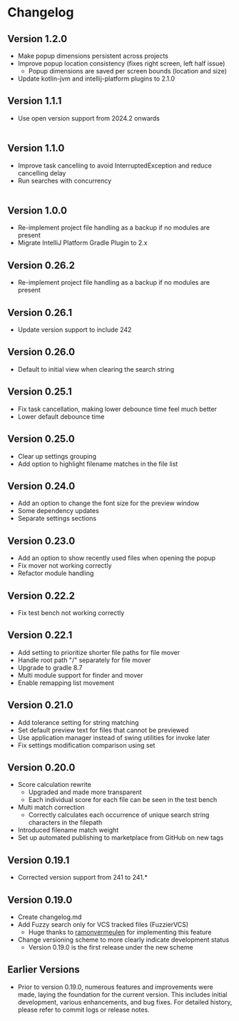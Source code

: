 # Changelog
## Version 1.2.0
- Make popup dimensions persistent across projects
- Improve popup location consistency (fixes right screen, left half issue)
  - Popup dimensions are saved per screen bounds (location and size)
- Update kotlin-jvm and intellij-platform plugins to 2.1.0

## Version 1.1.1
- Use open version support from 2024.2 onwards<br><br>

## Version 1.1.0
- Improve task cancelling to avoid InterruptedException and reduce cancelling delay<br>
- Run searches with concurrency<br><br>

## Version 1.0.0
- Re-implement project file handling as a backup if no modules are present
- Migrate IntelliJ Platform Gradle Plugin to 2.x

## Version 0.26.2
- Re-implement project file handling as a backup if no modules are present

## Version 0.26.1
- Update version support to include 242

## Version 0.26.0
- Default to initial view when clearing the search string

## Version 0.25.1
- Fix task cancellation, making lower debounce time feel much better
- Lower default debounce time

## Version 0.25.0
- Clear up settings grouping
- Add option to highlight filename matches in the file list

## Version 0.24.0
- Add an option to change the font size for the preview window
- Some dependency updates
- Separate settings sections

## Version 0.23.0
- Add an option to show recently used files when opening the popup
- Fix mover not working correctly
- Refactor module handling

## Version 0.22.2
- Fix test bench not working correctly

## Version 0.22.1
- Add setting to prioritize shorter file paths for file mover
- Handle root path "/" separately for file mover
- Upgrade to gradle 8.7
- Multi module support for finder and mover
- Enable remapping list movement
 
## Version 0.21.0
- Add tolerance setting for string matching
- Set default preview text for files that cannot be previewed
- Use application manager instead of swing utilities for invoke later
- Fix settings modification comparison using set

## Version 0.20.0
- Score calculation rewrite
  - Upgraded and made more transparent
  - Each individual score for each file can be seen in the test bench
- Multi match correction
  - Correctly calculates each occurrence of unique search string characters in the filepath
- Introduced filename match weight
- Set up automated publishing to marketplace from GitHub on new tags

## Version 0.19.1
- Corrected version support from 241 to 241.*

## Version 0.19.0
- Create changelog.md
- Add Fuzzy search only for VCS tracked files (FuzzierVCS)
  - Huge thanks to [ramonvermeulen](https://github.com/ramonvermeulen) for implementing this feature
- Change versioning scheme to more clearly indicate development status
  - Version 0.19.0 is the first release under the new scheme

## Earlier Versions
- Prior to version 0.19.0, numerous features and improvements were made, laying the foundation for the current version.
This includes initial development, various enhancements, and bug fixes. For detailed history, 
please refer to commit logs or release notes.
